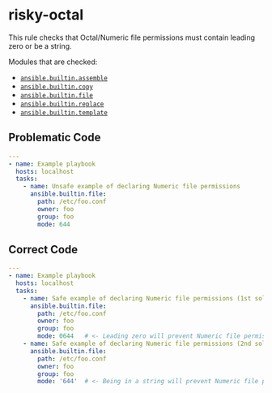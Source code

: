 # risky-octal

This rule checks that Octal/Numeric file permissions must contain leading zero or be a string. 

Modules that are checked:

- [`ansible.builtin.assemble`](https://docs.ansible.com/ansible/latest/collections/ansible/builtin/assemble_module.html)
- [`ansible.builtin.copy`](https://docs.ansible.com/ansible/latest/collections/ansible/builtin/copy_module.html)
- [`ansible.builtin.file`](https://docs.ansible.com/ansible/latest/collections/ansible/builtin/file_module.html)
- [`ansible.builtin.replace`](https://docs.ansible.com/ansible/latest/collections/ansible/builtin/replace_module.html)
- [`ansible.builtin.template`](https://docs.ansible.com/ansible/latest/collections/ansible/builtin/template_module.html)

## Problematic Code

```yaml
---
- name: Example playbook
  hosts: localhost
  tasks:
    - name: Unsafe example of declaring Numeric file permissions
      ansible.builtin.file:
        path: /etc/foo.conf
        owner: foo
        group: foo
        mode: 644 
```

## Correct Code

```yaml
---
- name: Example playbook
  hosts: localhost
  tasks:
    - name: Safe example of declaring Numeric file permissions (1st solution)
      ansible.builtin.file:
        path: /etc/foo.conf
        owner: foo
        group: foo
        mode: 0644   # <- Leading zero will prevent Numeric file permissions to behave in unexpected ways.
    - name: Safe example of declaring Numeric file permissions (2nd solution)
      ansible.builtin.file:
        path: /etc/foo.conf
        owner: foo
        group: foo
        mode: '644'  # <- Being in a string will prevent Numeric file permissions to behave in unexpected ways.
```
